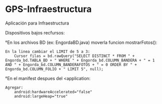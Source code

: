 # GPS-Infraestructura
Aplicación para Infraestructura

Dispositivos bajos recfursos:

°En los archivos BD (ex: EngordaBD.java) moverla funcion mostrarFotos():
	
	En la linea cambiar el LIMIT de 5 a 3: 
		Cursor filas = bd.rawQuery("SELECT DISTINCT * FROM " + Engorda_bd.TABLA_BD + " WHERE " + Engorda_bd.COLUMN_BANDERA + " = 1 AND " + Engorda_bd.COLUMN_BANDERAFOTOS + " = 0 ORDER BY " + Engorda_bd.COLUMN_FOLIO + " LIMIT 5", null);
		
°En el manifest despues del <application:

	Agregar:
		android:hardwareAccelerated="false"
		android:largeHeap="true"
	
